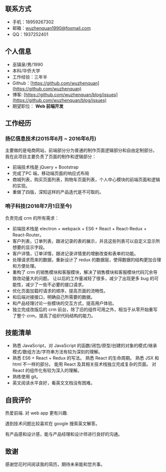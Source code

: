 ## 联系方式

- 手机：18959267302
- 邮箱：[wuzhenquan1990@foxmail.com](mailto://wuzhenquan1990@foxmail.com)
- QQ：1937252401

## 个人信息

- 巫镇泉/男/1990
- 本科/华侨大学
- 工作经验：三年半
- Github：[https://github.com/wuzhenquan](https://github.com/wuzhenquan)
- 博客: [https://github.com/wuzhenquan/blog/issues](https://github.com/wuzhenquan/blog/issues)
- 期望职位： **Web 前端开发** 

## 工作经历

### 扬亿信息技术(2015年6月 ~ 2016年6月)

主要做的是电商网站，前端部分分为普通的制作页面逻辑部分和自由定制部分。
我在此项目主要负责了页面的制作和逻辑部分：

- 前端技术栈是 jQuery + Bootstrap
- 完成了PC 端，移动端页面的响应式布局
- 商城列表，购买页面列表，购物车页面列表，个人中心模块的前端页面和逻辑的实现。 
- 重做了四版，深知这样的产品迭代是不可取的。 

### 哨子科技(2016年7月1日至今)


负责完成 crm 的所有需求：

- 前端技术栈是 electron + webpack + ES6 + React + React-Redux + React-Router。
- 客户列表，订单列表，跟进记录的表的展示，并且这些列表可以自定义显示所想要的显示字段。
- 客户详情，订单详情，跟进记录详情里的增删改查和表单的功能。
- 处理请求而来的数据，重新设计了 redux 的数据层，使得数据的结构更加合理和方便处理。
- 重构了 crm 的销售模块和客服模块，解决了销售模块和客服模块代码冗余导致改动量大的问题。 让以后的工作量减轻了很多，减少了出现更多 bug 的可能性，减少了一些不必要的接口请求。 
- 优化页面加载时请求的顺序，提高页面的流畅性。
- 和后端对接接口，明确自己所需要的数据。 
- 和产品经理讨论一些模块的交互方式，提高用户体验。
- 独立完成改版后的 crm 前台，除了旧的组件可用之外，相当于从零开始重写了整个 crm，提高了组织代码结构的能力。

## 技能清单

- 熟悉 JavaScript，对 JavaScript 的函数/闭包/原型/创建的对象的模式/继承模式/数组方法/字符串方法有较为深刻的理解。
- 熟悉 ES6 + React + Redux 的写法。 熟悉 React 的生命周期。 熟悉 JSX 和 html 不一样的部分。 能用 React 及其相关技术栈独立完成复杂的页面。 对 React 的组件化有较为深入的理解。 
- 熟练使用 git。
- 英文阅读水平良好，看英文文档没有困难。

## 自我评价

热爱前端. 对 web app 更有兴趣. 

遇到技术问题比较喜欢在 google 搜索英文解答。

有产品感和设计感，能与产品经理和设计师进行良好的沟通。


## 致谢

感谢您花时间阅读我的简历，期待未来能和您共事。 
